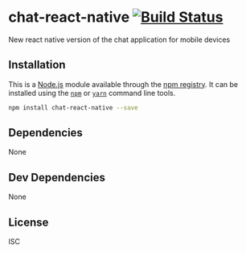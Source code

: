# chat-react-native [![Build Status](https://travis-ci.org/wallindev/chat-react-native.png?branch=master)](https://travis-ci.org/wallindev/chat-react-native)

New react native version of the chat application for mobile devices

## Installation

This is a [Node.js](https://nodejs.org/) module available through the 
[npm registry](https://www.npmjs.com/). It can be installed using the 
[`npm`](https://docs.npmjs.com/getting-started/installing-npm-packages-locally)
or 
[`yarn`](https://yarnpkg.com/en/)
command line tools.

```sh
npm install chat-react-native --save
```

## Dependencies

None

## Dev Dependencies

None

## License

ISC

